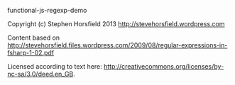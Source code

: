 functional-js-regexp-demo

Copyright (c) Stephen Horsfield 2013 http://stevehorsfield.wordpress.com

Content based on http://stevehorsfield.files.wordpress.com/2009/08/regular-expressions-in-fsharp-1-02.pdf

Licensed according to text here: http://creativecommons.org/licenses/by-nc-sa/3.0/deed.en_GB.


